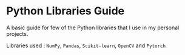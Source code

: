 # Python Libraries Guide

A basic guide for few of the Python libraries that I use in my personal projects.

Libraries used : `NumPy`, `Pandas`, `Scikit-learn`, `OpenCV` and `Pytorch`
